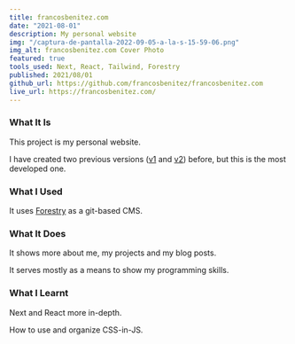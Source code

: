 ```yaml
---
title: francosbenitez.com
date: "2021-08-01"
description: My personal website
img: "/captura-de-pantalla-2022-09-05-a-la-s-15-59-06.png"
img_alt: francosbenitez.com Cover Photo
featured: true
tools_used: Next, React, Tailwind, Forestry
published: 2021/08/01
github_url: https://github.com/francosbenitez/francosbenitez.com
live_url: https://francosbenitez.com/
---
```


### What It Is

This project is my personal website.

I have created two previous versions ([v1](http://francosbenitez.netlify.app/) and [v2](https://github.com/francosbenitez/v2)) before, but this is the most developed one.

### What I Used

It uses [Forestry](https://forestry.io/ "Forestry") as a git-based CMS.

### What It Does

It shows more about me, my projects and my blog posts.

It serves mostly as a means to show my programming skills.

### What I Learnt

Next and React more in-depth.

How to use and organize CSS-in-JS.
